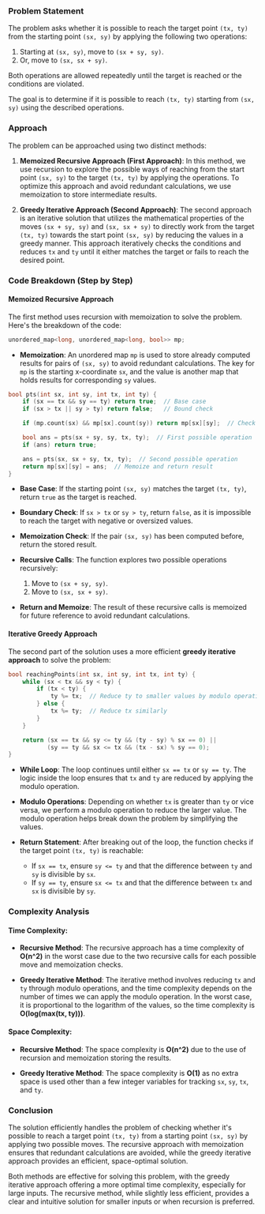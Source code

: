 ### Problem Statement

The problem asks whether it is possible to reach the target point `(tx, ty)` from the starting point `(sx, sy)` by applying the following two operations:

1. Starting at `(sx, sy)`, move to `(sx + sy, sy)`.
2. Or, move to `(sx, sx + sy)`.

Both operations are allowed repeatedly until the target is reached or the conditions are violated.

The goal is to determine if it is possible to reach `(tx, ty)` starting from `(sx, sy)` using the described operations.

### Approach

The problem can be approached using two distinct methods:

1. **Memoized Recursive Approach (First Approach)**: In this method, we use recursion to explore the possible ways of reaching from the start point `(sx, sy)` to the target `(tx, ty)` by applying the operations. To optimize this approach and avoid redundant calculations, we use memoization to store intermediate results.

2. **Greedy Iterative Approach (Second Approach)**: The second approach is an iterative solution that utilizes the mathematical properties of the moves `(sx + sy, sy)` and `(sx, sx + sy)` to directly work from the target `(tx, ty)` towards the start point `(sx, sy)` by reducing the values in a greedy manner. This approach iteratively checks the conditions and reduces `tx` and `ty` until it either matches the target or fails to reach the desired point.

### Code Breakdown (Step by Step)

#### Memoized Recursive Approach

The first method uses recursion with memoization to solve the problem. Here's the breakdown of the code:

```cpp
unordered_map<long, unordered_map<long, bool>> mp;
```

- **Memoization**: An unordered map `mp` is used to store already computed results for pairs of `(sx, sy)` to avoid redundant calculations. The key for `mp` is the starting x-coordinate `sx`, and the value is another map that holds results for corresponding `sy` values.

```cpp
bool pts(int sx, int sy, int tx, int ty) {
    if (sx == tx && sy == ty) return true;  // Base case
    if (sx > tx || sy > ty) return false;   // Bound check

    if (mp.count(sx) && mp[sx].count(sy)) return mp[sx][sy];  // Check memoized values

    bool ans = pts(sx + sy, sy, tx, ty);  // First possible operation
    if (ans) return true;

    ans = pts(sx, sx + sy, tx, ty);  // Second possible operation
    return mp[sx][sy] = ans;  // Memoize and return result
}
```

- **Base Case**: If the starting point `(sx, sy)` matches the target `(tx, ty)`, return `true` as the target is reached.
  
- **Boundary Check**: If `sx > tx` or `sy > ty`, return `false`, as it is impossible to reach the target with negative or oversized values.
  
- **Memoization Check**: If the pair `(sx, sy)` has been computed before, return the stored result.
  
- **Recursive Calls**: The function explores two possible operations recursively:
  1. Move to `(sx + sy, sy)`.
  2. Move to `(sx, sx + sy)`.

- **Return and Memoize**: The result of these recursive calls is memoized for future reference to avoid redundant calculations.

#### Iterative Greedy Approach

The second part of the solution uses a more efficient **greedy iterative approach** to solve the problem:

```cpp
bool reachingPoints(int sx, int sy, int tx, int ty) {
    while (sx < tx && sy < ty) {
        if (tx < ty) {
            ty %= tx;  // Reduce ty to smaller values by modulo operation
        } else {
            tx %= ty;  // Reduce tx similarly
        }
    }

    return (sx == tx && sy <= ty && (ty - sy) % sx == 0) ||
           (sy == ty && sx <= tx && (tx - sx) % sy == 0);
}
```

- **While Loop**: The loop continues until either `sx == tx` or `sy == ty`. The logic inside the loop ensures that `tx` and `ty` are reduced by applying the modulo operation.
  
- **Modulo Operations**: Depending on whether `tx` is greater than `ty` or vice versa, we perform a modulo operation to reduce the larger value. The modulo operation helps break down the problem by simplifying the values.

- **Return Statement**: After breaking out of the loop, the function checks if the target point `(tx, ty)` is reachable:
  - If `sx == tx`, ensure `sy <= ty` and that the difference between `ty` and `sy` is divisible by `sx`.
  - If `sy == ty`, ensure `sx <= tx` and that the difference between `tx` and `sx` is divisible by `sy`.

### Complexity Analysis

#### Time Complexity:
- **Recursive Method**: The recursive approach has a time complexity of **O(n^2)** in the worst case due to the two recursive calls for each possible move and memoization checks.
  
- **Greedy Iterative Method**: The iterative method involves reducing `tx` and `ty` through modulo operations, and the time complexity depends on the number of times we can apply the modulo operation. In the worst case, it is proportional to the logarithm of the values, so the time complexity is **O(log(max(tx, ty)))**.

#### Space Complexity:
- **Recursive Method**: The space complexity is **O(n^2)** due to the use of recursion and memoization storing the results.
  
- **Greedy Iterative Method**: The space complexity is **O(1)** as no extra space is used other than a few integer variables for tracking `sx`, `sy`, `tx`, and `ty`.

### Conclusion

The solution efficiently handles the problem of checking whether it's possible to reach a target point `(tx, ty)` from a starting point `(sx, sy)` by applying two possible moves. The recursive approach with memoization ensures that redundant calculations are avoided, while the greedy iterative approach provides an efficient, space-optimal solution.

Both methods are effective for solving this problem, with the greedy iterative approach offering a more optimal time complexity, especially for large inputs. The recursive method, while slightly less efficient, provides a clear and intuitive solution for smaller inputs or when recursion is preferred.